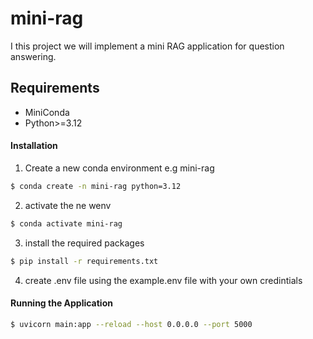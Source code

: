 # mini-rag

I this project we will implement a mini RAG application for question answering.

## Requirements
- MiniConda
- Python>=3.12

#### Installation
1) Create a new conda environment e.g mini-rag
```bash
$ conda create -n mini-rag python=3.12
```
2) activate the ne wenv
```bash
$ conda activate mini-rag
```
3) install the required packages
```bash
$ pip install -r requirements.txt
```
4) create .env file using the example.env file with your own credintials

#### Running the Application
```bash
$ uvicorn main:app --reload --host 0.0.0.0 --port 5000
```